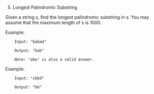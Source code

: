 5. Longest Palindromic Substring

Given a string s, find the longest palindromic substring in s. You may assume that the maximum length of s is 1000.

Example:
```
    Input: "babad"

    Output: "bab"

    Note: "aba" is also a valid answer.

```



Example:

```
    Input: "cbbd"

    Output: "bb"

```
